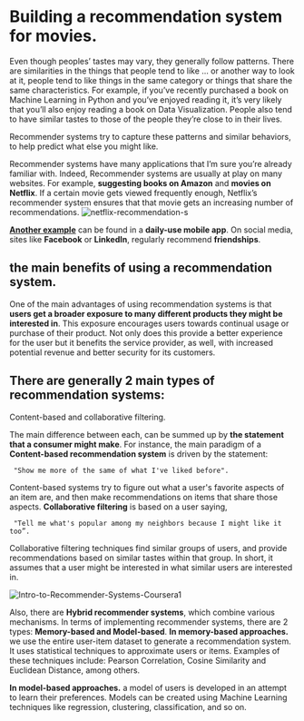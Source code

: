 # Building a recommendation system for movies.

Even though peoples’ tastes may vary, they generally follow patterns. There are similarities in the things that people tend to like … 
or another way to look at it, people tend to like things in the same category or things that share the same characteristics.
For example, if you’ve recently purchased a book on Machine Learning in Python and you’ve enjoyed reading it, 
it’s very likely that you’ll also enjoy reading a book on Data Visualization. 
People also tend to have similar tastes to those of the people they’re close to in their lives. 

Recommender systems try to capture these patterns and similar behaviors, to help predict what else you might like. 

Recommender systems have many applications that I’m sure you’re already familiar with. Indeed, Recommender systems are usually at play on many websites.
For example, **suggesting books on Amazon** and **movies on Netflix**. If a certain movie gets viewed frequently enough, Netflix’s recommender system ensures that that movie gets an increasing number of recommendations. 
![netflix-recommendation-s](https://user-images.githubusercontent.com/84151016/129805089-f553982e-6af3-4c6d-a8dc-963552910bc4.jpeg)

<u>**Another example**</u> can be found in a **daily-use mobile app**. On social media, sites like **Facebook** or **LinkedIn**, regularly recommend **friendships**.

## the main benefits of using a recommendation system. 
One of the main advantages of using recommendation systems is that **users get a broader exposure to many different products they might be interested in**. 
This exposure encourages users towards continual usage or purchase of their product. 
Not only does this provide a better experience for the user but it benefits the service provider, as well, 
with increased potential revenue and better security for its customers. 

## There are generally 2 main types of recommendation systems: 
Content-based and collaborative filtering. 

The main difference between each, can be summed up by **the statement that a consumer might make**. 
For instance, the main paradigm of a **Content-based recommendation system** is driven by the statement:

     "Show me more of the same of what I've liked before".

Content-based systems try to figure out what a user's favorite aspects of an item are, and then make recommendations on items that share those aspects.
**Collaborative filtering** is based on a user saying, 
         
     "Tell me what's popular among my neighbors because I might like it too”.
Collaborative filtering techniques find similar groups of users, and provide recommendations based on similar tastes within that group. 
In short, it assumes that a user might be interested in what similar users are interested in. 

![Intro-to-Recommender-Systems-Coursera1](https://user-images.githubusercontent.com/84151016/129804601-55f06fca-648a-4277-9b9c-c4ce8a5692b9.png)

Also, there are **Hybrid recommender systems**, which combine various mechanisms. 
In terms of implementing recommender systems, there are 2 types: **Memory-based and Model-based**. 
   **In memory-based approaches.**
   we use the entire user-item dataset to generate a recommendation system. It uses statistical techniques to approximate users or items. 
   Examples of these techniques include: Pearson Correlation, Cosine Similarity and Euclidean Distance, among others. 
   
   **In model-based approaches.** 
   a model of users is developed in an attempt to learn their preferences. Models can be created using Machine Learning techniques like regression, clustering, classification, and so on.

